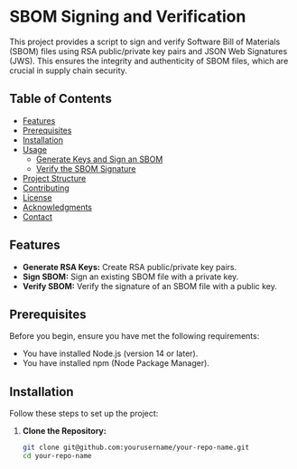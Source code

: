 # SBOM Signing and Verification

This project provides a script to sign and verify Software Bill of Materials (SBOM) files using RSA public/private key pairs and JSON Web Signatures (JWS). This ensures the integrity and authenticity of SBOM files, which are crucial in supply chain security.

## Table of Contents

- [Features](#features)
- [Prerequisites](#prerequisites)
- [Installation](#installation)
- [Usage](#usage)
  - [Generate Keys and Sign an SBOM](#generate-keys-and-sign-an-sbom)
  - [Verify the SBOM Signature](#verify-the-sbom-signature)
- [Project Structure](#project-structure)
- [Contributing](#contributing)
- [License](#license)
- [Acknowledgments](#acknowledgments)
- [Contact](#contact)

## Features

- **Generate RSA Keys:** Create RSA public/private key pairs.
- **Sign SBOM:** Sign an existing SBOM file with a private key.
- **Verify SBOM:** Verify the signature of an SBOM file with a public key.

## Prerequisites

Before you begin, ensure you have met the following requirements:
- You have installed Node.js (version 14 or later).
- You have installed npm (Node Package Manager).

## Installation

Follow these steps to set up the project:

1. **Clone the Repository:**

   ```bash
   git clone git@github.com:yourusername/your-repo-name.git
   cd your-repo-name

